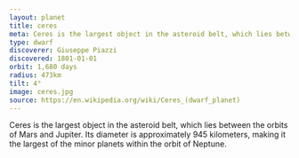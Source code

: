 ```yaml
---
layout: planet
title: ceres
meta: Ceres is the largest object in the asteroid belt, which lies between the orbits of Mars and Jupiter. Its diameter is approximately 945 kilometers, making it the largest of the minor planets within the orbit of Neptune
type: dwarf
discoverer: Giuseppe Piazzi
discovered: 1801-01-01
orbit: 1,680 days
radius: 473km
tilt: 4°
image: ceres.jpg
source: https://en.wikipedia.org/wiki/Ceres_(dwarf_planet)
---
```


Ceres is the largest object in the asteroid belt, which lies between the orbits of Mars and Jupiter. Its diameter is approximately 945 kilometers, making it the largest of the minor planets within the orbit of Neptune.